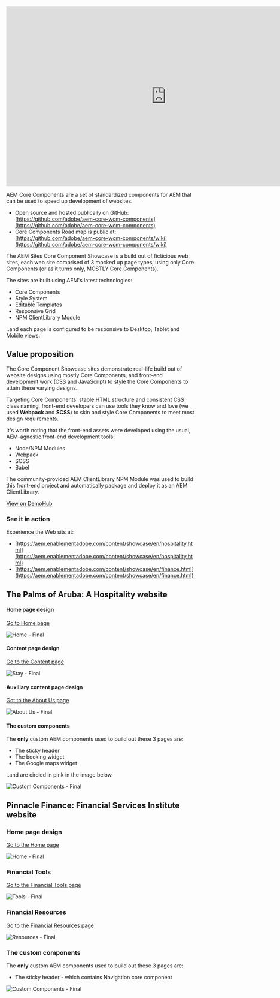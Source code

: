 
<iframe title="Adobe Video Publishing Cloud Player" width="854" height="480" src="https://video.tv.adobe.com/v/26311/?quality=12&autoplay=false&hidetitle=true&marketingtech.adobe.analytics.additionalAccounts=tmdtmdaemdemoutilsprod" frameborder="0" webkitallowfullscreen
mozallowfullscreen allowfullscreen scrolling="no"></iframe>

AEM Core Components are a set of standardized components for AEM that can be used to speed up development of websites.

* Open source and hosted publically on GitHub: [https://github.com/adobe/aem-core-wcm-components](https://github.com/adobe/aem-core-wcm-components)
* Core Components Road map is public at: [https://github.com/adobe/aem-core-wcm-components/wiki](https://github.com/adobe/aem-core-wcm-components/wiki)

The AEM Sites Core Component Showcase is a build out of ficticious web sites, each web site comprised of 3 mocked up page types, using only Core Components (or as it turns only, MOSTLY Core Components).

The sites are built using AEM's latest technologies:

* Core Components
* Style System
* Editable Templates
* Responsive Grid
* NPM ClientLibrary Module

..and each page is configured to be responsive to Desktop, Tablet and Mobile views.

## Value proposition

The Core Component Showcase sites demonstrate real-life build out of website designs using mostly Core Components, and front-end development work (CSS and JavaScript) to style the Core Components to attain these varying designs.

Targeting Core Components' stable HTML structure and consistent CSS class naming, front-end developers can use tools they know and love (we used **Webpack** and **SCSS**) to skin and style Core Components to meet most design requirements.

It's worth noting that the front-end assets were developed using the usual, AEM-agnostic front-end development tools:

* Node/NPM Modules
* Webpack
* SCSS
* Babel

The community-provided AEM ClientLibrary NPM Module was used to build this front-end project and automatically package and deploy it as an AEM ClientLibrary.

 <!-- CLOUD-SERVICE_INSTRUCTIONS -->

 <!-- QUICKSTART_INSTRUCTIONS -->

<p><a href="https://internal.adobedemo.com/content/demo-hub/en/demos/external/aem-sites-core-component-showcase.html" target="_blank" class="button">View on DemoHub</a> </p>

### See it in action

Experience the Web sits at:

* [https://aem.enablementadobe.com/content/showcase/en/hospitality.html](https://aem.enablementadobe.com/content/showcase/en/hospitality.html)
* [https://aem.enablementadobe.com/content/showcase/en/finance.html](https://aem.enablementadobe.com/content/showcase/en/finance.html)


## The Palms of Aruba: A Hospitality website

#### Home page design

[Go to Home page](/sites.html/content/showcase/en/hospitality)

![Home - Final](./core-components-showcase/images/hospitality__home.png)

#### Content page design

[Go to the Content page](/sites.html/content/showcase/en/hospitality/stay)

![Stay - Final](./core-components-showcase/images/hospitality__stay.png)

#### Auxillary content page design

[Got to the About Us page](/sites.html/content/showcase/en/hospitality/about)

![About Us - Final](./core-components-showcase/images/hospitality__about.png)

#### The custom components

The **only** custom AEM components used to build out these 3 pages are:

* The sticky header
* The booking widget
* The Google maps widget

..and are circled in pink in the image below.

![Custom Components - Final](./core-components-showcase/images/hospitality__custom-components.png)

## Pinnacle Finance: Financial Services Institute website

### Home page design

[Go to the Home page](/editor.html/content/showcase/en/finance.html)

![Home - Final](./core-components-showcase/images/fsi_home.png)

### Financial Tools

[Go to the Financial Tools page](/editor.html/content/showcase/en/finance/tools.html)

![Tools - Final](./core-components-showcase/images/fsi_tools.png)

### Financial Resources

[Go to the Financial Resources page](/editor.html/content/showcase/en/finance/resources.html)

![Resources - Final](./core-components-showcase/images/fsi_resources.png)

### The custom components

The **only** custom AEM components used to build out these 3 pages are:

* The sticky header - which contains Navigation core component

![Custom Components - Final](./core-components-showcase/images/fsi_customcomponents.png)

